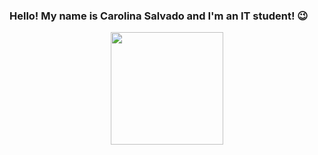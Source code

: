 ### Hello! My name is Carolina Salvado and I'm an IT student! 😉 

<div align="center">
  <a href="https://github.com/carolina-salvado">
  <img height="180em" src="https://github-readme-stats.vercel.app/api?username=carolina-salvado&show_icons=true&theme=radical&include_all_commits=true&count_private=true"/>
</div>

<!--
**carolina-salvado/carolina-salvado** is a ✨ _special_ ✨ repository because its `README.md` (this file) appears on your GitHub profile.

Here are some ideas to get you started:

- 🔭 I’m currently working on ...
- 🌱 I’m currently learning ...
- 👯 I’m looking to collaborate on ...
- 🤔 I’m looking for help with ...
- 💬 Ask me about ...
- 📫 How to reach me: ...
- 😄 Pronouns: ...
- ⚡ Fun fact: ...
-->
